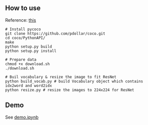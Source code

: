 ## How to use
Reference: [this](https://github.com/yunjey/pytorch-tutorial/tree/master/tutorials/03-advanced/image_captioning)
```
# Install pycoco
git clone https://github.com/pdollar/coco.git
cd coco/PythonAPI/
make
python setup.py build
python setup.py install

# Prepare data
chmod +x download.sh
./download.sh

# Buil vocabulary & resize the image to fit ResNet
python build_vocab.py # build Vocabulary object which contains idx2word and word2idx
python resize.py # resize the images to 224x224 for ResNet
```


## Demo
See [demo.ipynb](./demo.ipynb)
